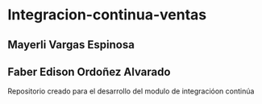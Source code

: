 # Integracion-continua-ventas

## Mayerli Vargas Espinosa
## Faber Edison Ordoñez Alvarado

Repositorio creado para el desarrollo del modulo de integracióon continúa
